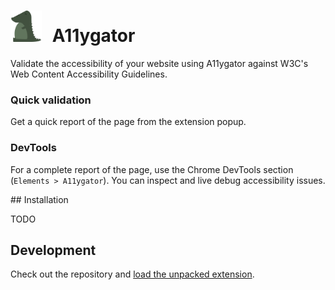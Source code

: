 <h1>
    <img src="resources/icon.png" width="50" style="margin-right: 10px;"> A11ygator
</h1>

Validate the accessibility of your website using A11ygator against W3C's Web Content Accessibility Guidelines.

### Quick validation

Get a quick report of the page from the extension popup.

### DevTools

For a complete report of the page, use the Chrome DevTools section (`Elements > A11ygator`). You can inspect and live debug accessibility issues.

## Installation

TODO

## Development

Check out the repository and [load the unpacked extension](https://developer.chrome.com/extensions/getstarted).
